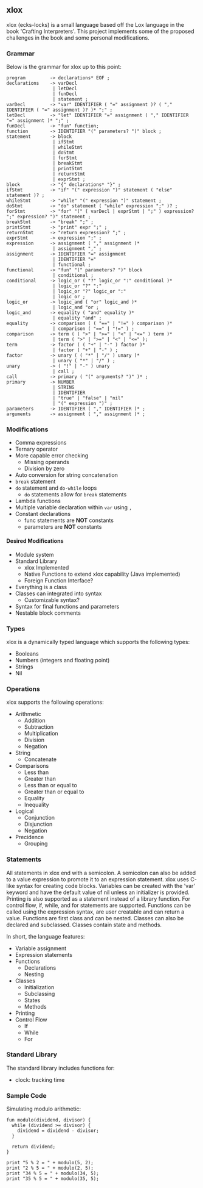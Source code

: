 ## xlox

xlox (ecks-locks) is a small language based off the Lox language in the book 'Crafting Interpreters'. This project implements some of the proposed challenges in the book and some personal modifications.

### Grammar

Below is the grammar for xlox up to this point:
```
program         -> declarations* EOF ;
declarations    -> varDecl
                 | letDecl
                 | funDecl
                 | statement ;
varDecl         -> "var" IDENTIFIER ( "=" assignment )? ( "," IDENTIFIER ( "=" assignment )? )* ";" ;
letDecl         -> "let" IDENTIFIER "=" assignment ( "," IDENTIFIER "=" assignment )* ";" ;
funDecl         -> "fun" function;
function        -> IDENTIFIER "(" parameters? ")" block ;
statement       -> block
                 | ifStmt
                 | whileStmt
                 | doStmt
                 | forStmt
                 | breakStmt
                 | printStmt
                 | returnStmt
                 | exprStmt ;
block           -> "{" declarations* "}" ;
ifStmt          -> "if" "(" expression ")" statement ( "else" statement )? ;
whileStmt       -> "while" "(" expression ")" statement ;
doStmt          -> "do" statement ( "while" expression ";" )? ;
forStmt         -> "for" "(" ( varDecl | exprStmt | ";" ) expression? ";" expression? ")" statement ;
breakStmt       -> "break" ";" ;
printStmt       -> "print" expr ";" ;
returnStmt      -> "return expression? ";" ;
exprStmt        -> expression ";" ;
expression      -> assignment ( "," assignment )*
                 | assignment "," ;
assignment      -> IDENTIFIER "=" assignment
                 | IDENTIFIER "="
                 | functional ;
functional      -> "fun" "(" parameters? ")" block
                 | conditional ;
conditional     -> logic_or ( "?" logic_or ":" conditional )* 
                 | logic_or "?" ":"
                 | logic_or "?" logic_or ":"
                 | logic_or ;
logic_or        -> logic_and ( "or" logic_and )*
                 | logic_and "or ;
logic_and       -> equality ( "and" equality )* 
                 | equality "and" ;
equality        -> comparison ( ( "==" | "!=" ) comparison )* 
                 | comparison ( "==" | "!=" ) ;
comparison      -> term ( ( ">" | ">=" | "<" | "<=" ) term )* 
                 | term ( ">" | ">=" | "<" | "<=" );
term            -> factor ( ( "+" | "-" ) factor )* 
                 | factor ( "+" | "-" ) ;
factor          -> unary ( ( "*" | "/" ) unary )* 
                 | unary ( "*" | "/" ) ;
unary           -> ( "!" | "-" ) unary 
                 | call ;
call            -> primary ( "(" arguments? ")" )* ;                 
primary         -> NUMBER
                 | STRING
                 | IDENTIFIER
                 | "true" | "false" | "nil"
                 | "(" expression ")" ; 
parameters      -> IDENTIFIER ( "," IDENTIFIER )* ;
arguments       -> assignment ( "," assignment )* ;
```

### Modifications

- Comma expressions
- Ternary operator
- More capable error checking
  - Missing operands
  - Division by zero
- Auto conversion for string concatenation
- `break` statement
- `do` statement and `do-while` loops
  - `do` statements allow for `break` statements
- Lambda functions
- Multiple variable declaration within `var` using `,`
- Constant declarations
  - func statements are **NOT** constants
  - parameters are **NOT** constants 

#### Desired Modifications

- Module system
- Standard Library
  - xlox Implemented
  - Native Functions to extend xlox capability (Java implemented)
  - Foreign Function Interface?
- Everything is a class
- Classes can integrated into syntax
  - Customizable syntax?
- Syntax for final functions and parameters
- Nestable block comments

### Types

xlox is a dynamically typed language which supports the following types:
- Booleans
- Numbers (integers and floating point)
- Strings
- Nil

### Operations

xlox supports the following operations:
- Arithmetic
  - Addition
  - Subtraction
  - Multiplication
  - Division
  - Negation
- String
  - Concatenate
- Comparisons
  - Less than
  - Greater than
  - Less than or equal to
  - Greater than or equal to
  - Equality
  - Inequality
- Logical
  - Conjunction
  - Disjunction
  - Negation
- Precidence
  - Grouping

### Statements

All statements in xlox end with a semicolon. A semicolon can also be added to a value expression to promote it to an expression statement. xlox uses C-like syntax for creating code blocks. Variables can be created with the 'var' keyword and have the default value of nil unless an initializer is provided. Printing is also supported as a statement instead of a library function. For control flow, if, while, and for statements are supported. Functions can be called using the expression syntax, are user creatable and can return a value. Functions are first class and can be nested. Classes can also be declared and subclassed. Classes contain state and methods.

In short, the language features:
- Variable assignment
- Expression statements
- Functions
  - Declarations
  - Nesting
- Classes
  - Initialization
  - Subclassing
  - States
  - Methods
- Printing
- Control Flow
  - If
  - While
  - For

### Standard Library

The standard library includes functions for:
- clock: tracking time

### Sample Code

Simulating modulo arithmetic:
```
fun modulo(dividend, divisor) {
  while (dividend >= divisor) {
    dividend = dividend - divisor;
  }

  return dividend;
}

print "5 % 2 = " + modulo(5, 2);
print "2 % 5 = " + modulo(2, 5);
print "34 % 5 = " + modulo(34, 5);
print "35 % 5 = " + modulo(35, 5);

```


<!-- ## Getting Started

Welcome to the VS Code Java world. Here is a guideline to help you get started to write Java code in Visual Studio Code.

## Folder Structure

The workspace contains two folders by default, where:

- `src`: the folder to maintain sources
- `lib`: the folder to maintain dependencies

Meanwhile, the compiled output files will be generated in the `bin` folder by default.

> If you want to customize the folder structure, open `.vscode/settings.json` and update the related settings there.

## Dependency Management

The `JAVA PROJECTS` view allows you to manage your dependencies. More details can be found [here](https://github.com/microsoft/vscode-java-dependency#manage-dependencies). -->
